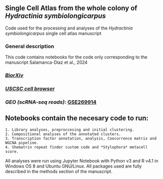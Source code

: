 ## Single Cell Atlas from the whole colony of *Hydractinia symbiolongicarpus*
Code used for the processing and analyses of the *Hydractinia symbiolongicarpus* single cell atlas manuscript

### General description 

This code contains notebooks for the code only corresponding to the manuscript Salamanca-Diaz et al., 2024
    
### *[BiorXiv](https://www.biorxiv.org/content/10.1101/2024.06.18.599157v2)*

### *[USCSC cell browser](https://cells.ucsc.edu/?ds=hydractinia)*
   
### *GEO (scRNA-seq reads)*: [GSE269914](https://www.ncbi.nlm.nih.gov/geo/query/acc.cgi?acc=GSE269914)

## Notebooks contain the necesary code to run: 

	1. Library analyses, preproccesing and initial clustering. 
	2. Compositional analyses of the annotated clusters.
	3. Transcription factor annotation, analysis, Coocurrence matrix and WGCNA pipeline.
	4. Shematrin repeat finder custom code and *Stylophora* metacell score. 

All analyses were run using Jupyter Notebook with Python v3 and R v4.1 in Windows OS 8 and Ubuntu GNU/Linux. All packages used are fully described in the methods section of the manuscript. 
